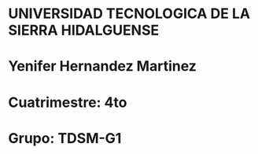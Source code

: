 # UNIVERSIDAD TECNOLOGICA DE LA SIERRA HIDALGUENSE 

# Yenifer Hernandez Martinez
# Cuatrimestre: 4to
# Grupo: TDSM-G1
